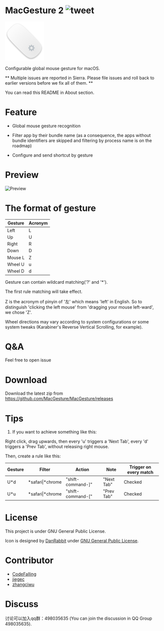 # MacGesture 2 ![tweet](https://img.shields.io/twitter/url/https/github.com/CodeFalling/MacGesture.svg?style=social)

![logo](logo.png)

Configurable global mouse gesture for macOS.

** Multiple issues are reported in Sierra. Please file issues and roll back to earlier versions before we fix all of them. **

You can read this README in About section.

# Feature

- Global mouse gesture recognition

- Filter app by their bundle name (as a consequence, the apps without bundle identifiers are skipped and filtering by process name is on the roadmap)

- Configure and send shortcut by gesture

# Preview

![Preview](https://cloud.githubusercontent.com/assets/5436704/14278725/bb126d36-fb5b-11e5-9fe8-5990ea4c1c28.gif)

# The format of gesture

| Gesture | Acronym |
|---------|---------|
| Left    | L       |
| Up      | U       |
| Right   | R       |
| Down    | D       |
| Mouse L | Z       |
| Wheel U | u       |
| Wheel D | d       |

Gesture can contain wildcard matching('?' and '*').

The first rule matching will take effect.

Z is the acronym of pinyin of '左' which means 'left' in English.
So to distinguish 'clicking the left mouse' from 'dragging your mouse left-ward',
we chose 'Z'.

Wheel directions may vary according to system configurations or some system tweaks (Karabiner's Reverse Vertical Scrolling, for example).

# Q&A

Feel free to open issue

# Download

Download the latest zip from https://github.com/MacGesture/MacGesture/releases

# Tips

1. If you want to achieve something like this:

Right click, drag upwards, then every 'u' triggers a 'Next Tab', every 'd' triggers a 'Prev Tab', without releasing right mouse.

Then, create a rule like this:

| Gesture | Filter             | Action             | Note       | Trigger on every match |
|---------|--------------------|--------------------|------------|------------------------|
|U*d      | \*safari\|\*chrome | "shift-command-\]" | "Next Tab" | Checked                |
|U*u      | \*safari\|\*chrome | "shift-command-\[" | "Prev Tab" | Checked                |

# License

This project is under GNU General Public License.

Icon is designed by [DanRabbit](http://www.iconarchive.com/artist/danrabbit.html) under [GNU General Public License](https://en.wikipedia.org/wiki/GNU_General_Public_License).

# Contributor

- [CodeFalling](https://github.com/codefalling)
- [jiegec](https://github.com/jiegec)
- [zhangciwu](https://github.com/zhangciwu)

# Discuss

讨论可以加入qq群：498035635 (You can join the discussion in QQ Group 498035635).
